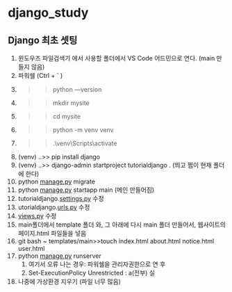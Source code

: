 # django_study
## Django 최초 셋팅
1. 윈도우즈 파일검색기 에서 사용할 폴더에서 VS Code 어드민으로 연다. (main 만들지 않음)
2. 파워쉘 (Ctrl + ` )
3. >> python —version
4. >> mkdir mysite
5. >> cd mysite
6. >> python -m venv venv
7. >> .\venv\Scripts\activate
8. (venv) ..>> pip install django
9. (venv) ..>> django-admin startproject tutorialdjango .  (띄고 쩜이 현재 폴더에 한다)
10. python [manage.py](http://manage.py) migrate
11. python [manage.py](http://manage.py) startapp main   (메인 만들어짐)
12. tutorialdjango.[settings.py](http://settings.py) 수정 
13. utorialdjango.[urls.py](http://urls.py) 수정 
14. [views.py](http://views.py) 수정
15. main폴더에서 template 폴더 와, 그 아래에 다시 main 폴더 만들어서, 웹사이트의 페이지.html 파일들을 넣음 
16. git bash ~ templates/main>>touch index.html about.html notice.html user.html  
17. python [manage.py](http://manage.py) runserver 
    1. 여기서 오류 나는 경우: 파워쉘을 관리자권한으로 연 후 
    2. Set-ExecutionPolicy Unrestricted : a(전부) 실
18. 나중에 가상환경 지우기 (파일 너무 많음)
